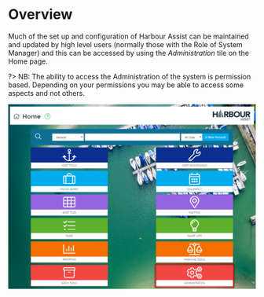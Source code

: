 # Overview

Much of the set up and configuration of Harbour Assist can be maintained and updated by high level users (normally those with the Role of System Manager) and this can be accessed by using the *Administration* tile on the Home page.

?> NB: The ability to access the Administration of the system is permission based.  Depending on your permissions you may be able to access some aspects and not others.

![image-20200512154151675](image-20200512154151675.png)